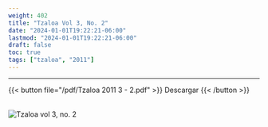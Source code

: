 ```yaml
---
weight: 402
title: "Tzaloa Vol 3, No. 2"
date: "2024-01-01T19:22:21-06:00"
lastmod: "2024-01-01T19:22:21-06:00"
draft: false
toc: true
tags: ["tzaloa", "2011"]
---
```

- - - - - - - - -
{{< button file="/pdf/Tzaloa 2011 3 - 2.pdf" >}}   Descargar {{< /button >}} 
######
![Tzaloa vol 3, no. 2](/images/portada/3-2.jpeg)